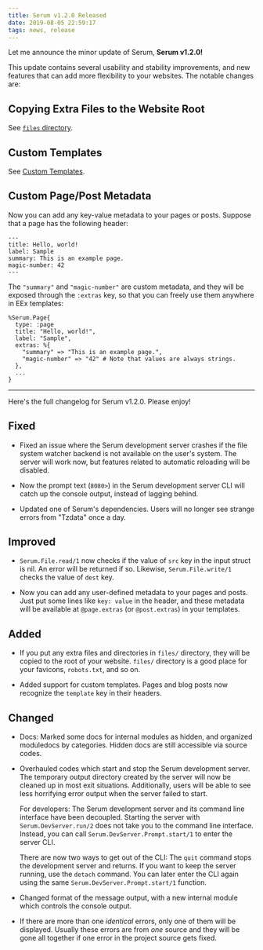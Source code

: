 ```yaml
---
title: Serum v1.2.0 Released
date: 2019-08-05 22:59:17
tags: news, release
---
```


Let me announce the minor update of Serum, **Serum v1.2.0!**

This update contains several usability and stability improvements, and new
features that can add more flexibility to your websites.
The notable changes are:

## Copying Extra Files to the Website Root

See [`files` directory](/Serum/docs/project-structure.html#files-directory).

## Custom Templates

See [Custom Templates](/Serum/docs/templates.html#custom-templates).

## Custom Page/Post Metadata

Now you can add any key-value metadata to your pages or posts. Suppose that
a page has the following header:

```
---
title: Hello, world!
label: Sample
summary: This is an example page.
magic-number: 42
---
```

The `"summary"` and `"magic-number"` are custom metadata, and they will be
exposed through the `:extras` key, so that you can freely use them anywhere in
EEx templates:

```lang-elixir
%Serum.Page{
  type: :page
  title: "Hello, world!",
  label: "Sample",
  extras: %{
    "summary" => "This is an example page.",
    "magic-number" => "42" # Note that values are always strings.
  },
  ...
}
```

- - -

Here's the full changelog for Serum v1.2.0. Please enjoy!

## Fixed

- Fixed an issue where the Serum development server crashes if the file system
  watcher backend is not available on the user's system. The server will work
  now, but features related to automatic reloading will be disabled.

- Now the prompt text (`8080>`) in the Serum development server CLI will catch
  up the console output, instead of lagging behind.

- Updated one of Serum's dependencies. Users will no longer see strange errors
  from "Tzdata" once a day.

## Improved

- `Serum.File.read/1` now checks if the value of `src` key in the input struct
  is nil. An error will be returned if so. Likewise, `Serum.File.write/1`
  checks the value of `dest` key.

- Now you can add any user-defined metadata to your pages and posts. Just put
  some lines like `key: value` in the header, and these metadata will be
  available at `@page.extras` (or `@post.extras`) in your templates.

## Added

- If you put any extra files and directories in `files/` directory, they will
  be copied to the root of your website. `files/` directory is a good place for
  your favicons, `robots.txt`, and so on.

- Added support for custom templates. Pages and blog posts now recognize the
  `template` key in their headers.

## Changed

- Docs: Marked some docs for internal modules as hidden, and organized
  moduledocs by categories. Hidden docs are still accessible via source codes.

- Overhauled codes which start and stop the Serum development server. The
  temporary output directory created by the server will now be cleaned up in
  most exit situations. Additionally, users will be able to see less horrifying
  error output when the server failed to start.

  For developers: The Serum development server and its command line interface
  have been decoupled. Starting the server with `Serum.DevServer.run/2` does
  not take you to the command line interface. Instead, you can call
  `Serum.DevServer.Prompt.start/1` to enter the server CLI.

  There are now two ways to get out of the CLI: The `quit` command stops the
  development server and returns. If you want to keep the server running, use
  the `detach` command. You can later enter the CLI again using the same
  `Serum.DevServer.Prompt.start/1` function.

- Changed format of the message output, with a new internal module which
  controls the console output.

- If there are more than one _identical_ errors, only one of them will be
  displayed. Usually these errors are from _one_ source and they will be gone
  all together if one error in the project source gets fixed.

